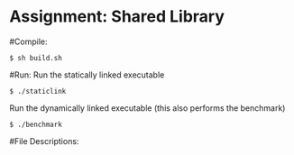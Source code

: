 Assignment: Shared Library
==========================

#Compile:
```shell
$ sh build.sh
```

#Run:
Run the statically linked executable
```shell
$ ./staticlink
```

Run the dynamically linked executable (this also performs the benchmark)
```shell
$ ./benchmark
```

#File Descriptions:

